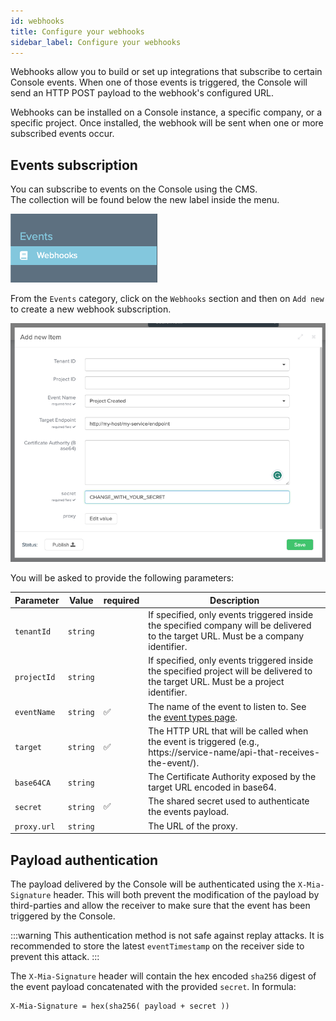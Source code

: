 ```yaml
---
id: webhooks
title: Configure your webhooks
sidebar_label: Configure your webhooks
---
```


Webhooks allow you to build or set up integrations that subscribe to certain Console events. 
When one of those events is triggered, the Console will send an HTTP POST payload to the webhook's configured URL.

Webhooks can be installed on a Console instance, a specific company, or a specific project. 
Once installed, the webhook will be sent when one or more subscribed events occur.

## Events subscription

You can subscribe to events on the Console using the CMS.<br/>
The collection will be found below the new label inside the menu.

![webhooks section](./img/console-events.png)

From the `Events` category, click on the `Webhooks` section and then on `Add new` to create a new webhook subscription.

![add webhook](./img/add-new-webhook.png)

You will be asked to provide the following parameters:

| Parameter   | Value    | required | Description                                                                                                                         |
|-------------|----------|----------|-------------------------------------------------------------------------------------------------------------------------------------|
| `tenantId`  | `string` |          | If specified, only events triggered inside the specified company will be delivered to the target URL. Must be a company identifier. |
| `projectId` | `string` |          | If specified, only events triggered inside the specified project will be delivered to the target URL. Must be a project identifier. |
| `eventName` | `string` | ✅        | The name of the event to listen to. See the [event types page](/development_suite/webhooks-and-events/events.mdx).                  |
| `target`    | `string` | ✅        | The HTTP URL that will be called when the event is triggered (e.g., https://service-name/api-that-receives-the-event/).                   |
| `base64CA`  | `string` |          | The Certificate Authority exposed by the target URL encoded in base64.                                                              |
| `secret`    | `string` | ✅        | The shared secret used to authenticate the events payload.                                                                          |
| `proxy.url` | `string` |          | The URL of the proxy.                                                                                                               |

## Payload authentication

The payload delivered by the Console will be authenticated using the `X-Mia-Signature` header. This will both prevent the modification of the payload by third-parties and allow the receiver to make sure that the event has been triggered by the Console.

:::warning
This authentication method is not safe against replay attacks. 
It is recommended to store the latest `eventTimestamp` on the receiver side to prevent this attack.
:::

The `X-Mia-Signature` header will contain the hex encoded `sha256` digest of the event payload concatenated with the provided `secret`. In formula:

```
X-Mia-Signature = hex(sha256( payload + secret ))
```
